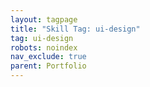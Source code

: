 ```yaml
---
layout: tagpage
title: "Skill Tag: ui-design"
tag: ui-design
robots: noindex
nav_exclude: true
parent: Portfolio
---
```

